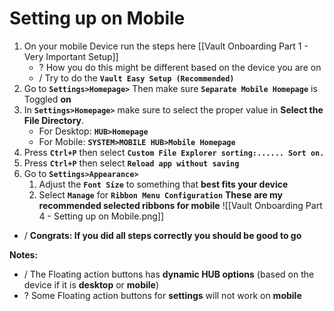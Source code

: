 # Setting up on Mobile
1. On your mobile Device run the steps here [[Vault Onboarding Part 1  - Very Important Setup]]
	- ? How you do this might be different based on the device you are on
	- / Try to do the **`Vault Easy Setup (Recommended)`** 
2. Go to **`Settings>Homepage>`** Then make sure **`Separate Mobile Homepage`** is Toggled **on** 
3.  In **`Settings>Homepage>`** make sure to select the proper value in **Select the File Directory**.
	- For Desktop: **`HUB>Homepage`**
	- For Mobile: **`SYSTEM>MOBILE HUB>Mobile Homepage`**
4. Press **`Ctrl+P`** then select **`Custom File Explorer sorting:...... Sort on.`** 
5. Press **`Ctrl+P`** then select **`Reload app without saving`** 
6. Go to **`Settings>Appearance>`** 
	1. Adjust the **`Font Size`** to something that **best fits your device**
	2. Select **`Manage`** for **`Ribbon Menu Configuration`** 
**These are my recommended selected ribbons for mobile**
![[Vault Onboarding Part 4 - Setting up on Mobile.png]]
- / **Congrats: If you did all steps correctly you should be good to go**


**Notes:**
- / The Floating action buttons has **dynamic HUB options** (based on the device if it is **desktop** or **mobile**)
- ? Some Floating action buttons for **settings** will not work on **mobile**
